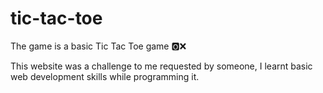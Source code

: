 # tic-tac-toe
The game is a basic Tic Tac Toe game 🅾❌ 

This website was a challenge to me requested by someone, I learnt basic web development skills while programming it.
